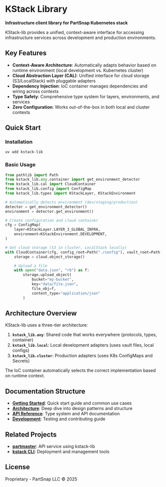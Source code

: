 # KStack Library

**Infrastructure client library for PartSnap Kubernetes stack**

KStack-lib provides a unified, context-aware interface for accessing infrastructure services across development and production environments.

## Key Features

- **Context-Aware Architecture**: Automatically adapts behavior based on runtime environment (local development vs. Kubernetes cluster)
- **Cloud Abstraction Layer (CAL)**: Unified interface for cloud storage (S3/LocalStack) with pluggable adapters
- **Dependency Injection**: IoC container manages dependencies and wiring across contexts
- **Type Safety**: Comprehensive type system for layers, environments, and services
- **Zero Configuration**: Works out-of-the-box in both local and cluster contexts

## Quick Start

### Installation

```bash
uv add kstack-lib
```

### Basic Usage

```python
from pathlib import Path
from kstack_lib.any.container import get_environment_detector
from kstack_lib.cal import CloudContainer
from kstack_lib.config import ConfigMap
from kstack_lib.types import KStackLayer, KStackEnvironment

# Automatically detects environment (dev/staging/production)
detector = get_environment_detector()
environment = detector.get_environment()

# Create configuration and cloud container
cfg = ConfigMap(
    layer=KStackLayer.LAYER_3_GLOBAL_INFRA,
    environment=KStackEnvironment.DEVELOPMENT,
)

# Get cloud storage (S3 in cluster, LocalStack locally)
with CloudContainer(cfg, config_root=Path("./config"), vault_root=Path("./vault")) as cloud:
    storage = cloud.object_storage()

    # Upload a file
    with open("data.json", "rb") as f:
        storage.upload_object(
            bucket="my-bucket",
            key="data/file.json",
            file_obj=f,
            content_type="application/json"
        )
```

## Architecture Overview

KStack-lib uses a three-tier architecture:

1. **`kstack_lib.any`**: Shared code that works everywhere (protocols, types, container)
2. **`kstack_lib.local`**: Local development adapters (uses vault files, local configs)
3. **`kstack_lib.cluster`**: Production adapters (uses K8s ConfigMaps and Secrets)

The IoC container automatically selects the correct implementation based on runtime context.

## Documentation Structure

- **[Getting Started](getting-started.md)**: Quick start guide and common use cases
- **[Architecture](architecture/README.md)**: Deep dive into design patterns and structure
- **[API Reference](api/types.md)**: Type system and API documentation
- **[Development](development/testing.md)**: Testing and contributing guide

## Related Projects

- **[partmaster](https://github.com/partsnap/partmaster)**: API service using kstack-lib
- **[kstack CLI](https://github.com/partsnap/kstack-cli)**: Deployment and management tools

## License

Proprietary - PartSnap LLC © 2025
